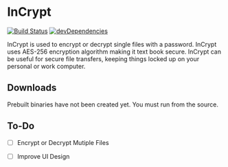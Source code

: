 # InCrypt
[![Build Status](https://travis-ci.org/roshanlam/InCrypt.svg?branch=master)](https://travis-ci.org/roshanlam/InCrypt)
[![devDependencies](https://david-dm.org/roshanlam/InCrypt.svg)](https://david-dm.org/roshanlam/InCrypt.svg)


InCrypt is used to encrypt or decrypt single files with a password. InCrypt uses AES-256 encryption algorithm making it text book secure. InCrypt can be useful for secure file transfers, keeping things locked up on your personal or work computer.

## Downloads
Prebuilt binaries have not been created yet. You must run from the source.

## To-Do
- [ ] Encrypt or Decrypt Mutiple Files

- [ ] Improve UI Design
